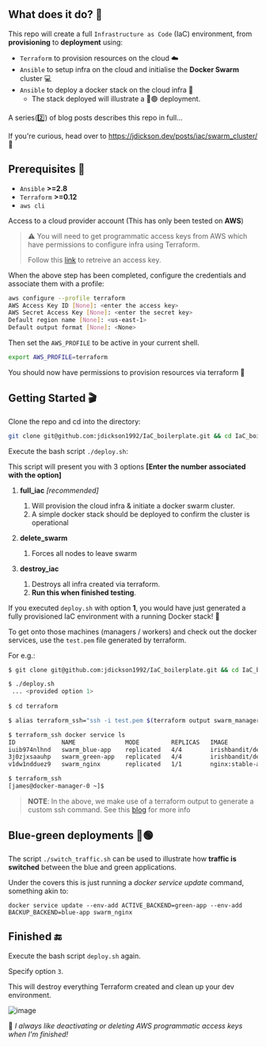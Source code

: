 ## What does it do? 🔎
This repo will create a full `Infrastructure as Code` (IaC) environment, from **provisioning** to **deployment** using:

- `Terraform` to provision resources on the cloud ☁️
- `Ansible` to setup infra on the cloud and initialise the **Docker Swarm** cluster 💻
- `Ansible` to deploy a docker stack on the cloud infra 🐳
     - The stack deployed will illustrate a 🔵🟢 deployment.

A series(2️⃣) of blog posts describes this repo in full...

If you're curious, head over to https://jdickson.dev/posts/iac/swarm_cluster/ 👀

## Prerequisites 🔐

-  `Ansible`   **>=2.8**
-  `Terraform` **>=0.12**
-  `aws cli`

Access to a cloud provider account (This has only been tested on **AWS**)

> ⚠️ You will need to get programmatic access keys from AWS which have permissions to configure infra using Terraform.
>
> Follow this [link](https://docs.aws.amazon.com/general/latest/gr/aws-sec-cred-types.html) to retreive an access key.

When the above step has been completed, configure the credentials and associate them with a profile:

```bash
aws configure --profile terraform
AWS Access Key ID [None]: <enter the access key>
AWS Secret Access Key [None]: <enter the secret key>
Default region name [None]: <us-east-1>
Default output format [None]: <None>
```

Then set the `AWS_PROFILE` to be active in your current shell.

```bash
export AWS_PROFILE=terraform
```

You should now have permissions to provision resources via terraform 🚀

## Getting Started 🎬

Clone the repo and cd into the directory:

```bash
git clone git@github.com:jdickson1992/IaC_boilerplate.git && cd IaC_boilerplate
```

Execute the bash script `./deploy.sh`:

This script will present you with 3 options **[Enter the number associated with the option]**

  1. **full_iac** *[recommended]*
     1. Will provision the cloud infra & initiate a docker swarm cluster.
     2. A simple docker stack should be deployed to confirm the cluster is operational

  2. **delete_swarm** 
     1. Forces all nodes to leave swarm


  3. **destroy_iac**
     1. Destroys all infra created via terraform.
     2. **Run this when finished testing**.
 
If you executed `deploy.sh` with option **1**, you would have just generated a fully provisioned IaC environment with a running Docker stack! 🎉

To get onto those machines (managers / workers) and check out the docker services, use the `test.pem` file generated by terraform.

For e.g.:

```bash
$ git clone git@github.com:jdickson1992/IaC_boilerplate.git && cd IaC_boilerplate

$ ./deploy.sh
 ... <provided option 1>
 
$ cd terraform

$ alias terraform_ssh="ssh -i test.pem $(terraform output swarm_manager_public_ip | tr -d '"')"

$ terraform_ssh docker service ls
ID             NAME              MODE         REPLICAS   IMAGE                          PORTS
iuib974nlhnd   swarm_blue-app    replicated   4/4        irishbandit/devblog:flask-v2   *:30001->8080/tcp
3j0zjxsaauhp   swarm_green-app   replicated   4/4        irishbandit/devblog:flask-v2   *:30000->8080/tcp
v1dw1ndduez9   swarm_nginx       replicated   1/1        nginx:stable-alpine            *:80->80/tcp

$ terraform_ssh
[james@docker-manager-0 ~]$

```

> **NOTE**: In the above, we make use of a terraform output to generate a custom ssh command. See this [blog](https://jdickson.dev/posts/iac/swarm_cluster_2/) for more info


## Blue-green deployments 🔵🟢

The script `./switch_traffic.sh` can be used to illustrate how **traffic is switched** between the blue and green applications.

Under the covers this is just running a *docker service update* command, something akin to:

```
docker service update --env-add ACTIVE_BACKEND=green-app --env-add BACKUP_BACKEND=blue-app swarm_nginx
```


## Finished 🔚

Execute the bash script `deploy.sh` again. 

Specify option `3`.

This will destroy everything Terraform created and clean up your dev environment.

![image](https://user-images.githubusercontent.com/47530786/218748579-ea7d6797-4d18-4b94-8966-8d6f82d0eb04.png)

🚨 *I always like deactivating or deleting AWS programmatic access keys when I'm finished!*





